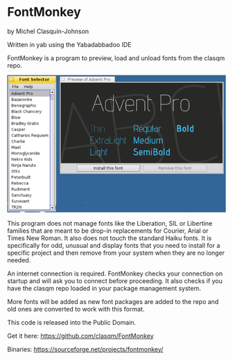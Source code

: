 # FontMonkey
by Michel Clasquin-Johnson

Written in yab using the Yabadabbadoo IDE

FontMonkey is a program to preview, load and unload fonts from the clasqm repo.

![FontMonkey](fontmonkey.png)

This program does not manage fonts like the Liberation, SIL or Libertine families that are meant to be drop-in replacements for Courier, Arial or Times New Roman. It also does not touch the standard Haiku fonts. It is specifically for odd, unusual and display fonts that you need to install for a specific project and then remove from your system when they are no longer needed.

An internet connection is required. FontMonkey checks your connection on startup and will ask you to connect before proceeding. It also checks if you have the clasqm repo loaded in your package management system.

More fonts will be added as new font packages are added to the repo and old ones are converted to work with this format.


This code is released into the Public Domain.

Get it here: https://github.com/clasqm/FontMonkey

Binaries: https://sourceforge.net/projects/fontmonkey/

